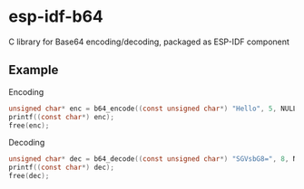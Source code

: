 # esp-idf-b64
C library for Base64 encoding/decoding, packaged as ESP-IDF component

## Example

Encoding

```C
unsigned char* enc = b64_encode((const unsigned char*) "Hello", 5, NULL);
printf((const char*) enc);
free(enc);
```

Decoding

```C
unsigned char* dec = b64_decode((const unsigned char*) "SGVsbG8=", 8, NULL);
printf((const char*) dec);
free(dec);
```